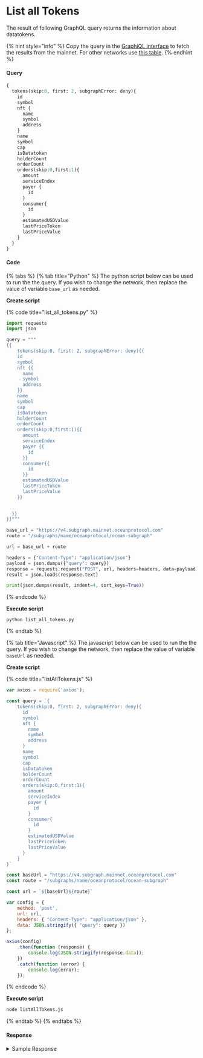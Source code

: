 # List all Tokens

The result of following GraphQL query returns the information about datatokens.

{% hint style="info" %}
Copy the query in the [GraphiQL interface](https://v4.subgraph.mainnet.oceanprotocol.com/subgraphs/name/oceanprotocol/ocean-subgraph/graphql) to fetch the results from the mainnet. For other networks use [this table](../ocean-subgraph/#ocean-subgraph-graphiql).
{% endhint %}

#### Query

```graphql
{
  tokens(skip:0, first: 2, subgraphError: deny){
    id
    symbol
    nft {
      name
      symbol
      address
    }
    name
    symbol
    cap
    isDatatoken
    holderCount
    orderCount
    orders(skip:0,first:1){
      amount
      serviceIndex
      payer {
        id
      }
      consumer{
        id
      }
      estimatedUSDValue
      lastPriceToken
      lastPriceValue
    }
  }
}
```

#### Code

{% tabs %}
{% tab title="Python" %}
The python script below can be used to run the the query. If you wish to change the network, then replace the value of variable `base_url` as needed.

**Create script**

{% code title="list_all_tokens.py" %}
```python
import requests
import json

query = """
{{
	tokens(skip:0, first: 2, subgraphError: deny){{
    id
    symbol
    nft {{
      name
      symbol
      address
    }}
    name
    symbol
    cap
    isDatatoken
    holderCount
    orderCount
    orders(skip:0,first:1){{
      amount
      serviceIndex
      payer {{
        id
      }}
      consumer{{
        id
      }}
      estimatedUSDValue
      lastPriceToken
      lastPriceValue
    }}

    
  }}
}}"""

base_url = "https://v4.subgraph.mainnet.oceanprotocol.com"
route = "/subgraphs/name/oceanprotocol/ocean-subgraph"

url = base_url + route

headers = {"Content-Type": "application/json"}
payload = json.dumps({"query": query})
response = requests.request("POST", url, headers=headers, data=payload)
result = json.loads(response.text)

print(json.dumps(result, indent=4, sort_keys=True))
```
{% endcode %}

**Execute script**

```
python list_all_tokens.py
```
{% endtab %}

{% tab title="Javascript" %}
The javascript below can be used to run the the query. If you wish to change the network, then replace the value of variable `baseUrl` as needed.

**Create script**

{% code title="listAllTokens.js" %}
```javascript
var axios = require('axios');

const query = `{
    tokens(skip:0, first: 2, subgraphError: deny){
      id
      symbol
      nft {
        name
        symbol
        address
      }
      name
      symbol
      cap
      isDatatoken
      holderCount
      orderCount
      orders(skip:0,first:1){
        amount
        serviceIndex
        payer {
          id
        }
        consumer{
          id
        }
        estimatedUSDValue
        lastPriceToken
        lastPriceValue
      }
    }
}`

const baseUrl = "https://v4.subgraph.mainnet.oceanprotocol.com"
const route = "/subgraphs/name/oceanprotocol/ocean-subgraph"

const url = `${baseUrl}${route}`

var config = {
    method: 'post',
    url: url,
    headers: { "Content-Type": "application/json" },
    data: JSON.stringify({ "query": query })
};

axios(config)
    .then(function (response) {
        console.log(JSON.stringify(response.data));
    })
    .catch(function (error) {
        console.log(error);
    });
```
{% endcode %}

**Execute script**

```bash
node listAllTokens.js
```
{% endtab %}
{% endtabs %}

#### Response

<details>

<summary>Sample Response</summary>

```json
{
  "data": {
    "tokens": [
      {
        "cap": null,
        "holderCount": "0",
        "id": "0x0642026e7f0b6ccac5925b4e7fa61384250e1701",
        "isDatatoken": false,
        "name": "H2O",
        "nft": null,
        "orderCount": "0",
        "orders": [],
        "symbol": "H2O"
      },
      {
        "cap": "115792089237316195423570985008687900000000000000000000000000",
        "holderCount": "0",
        "id": "0x122d10d543bc600967b4db0f45f80cb1ddee43eb",
        "isDatatoken": true,
        "name": "Brave Lobster Token",
        "nft": {
          "address": "0xea615374949a2405c3ee555053eca4d74ec4c2f0",
          "name": "Ocean Data NFT",
          "symbol": "OCEAN-NFT"
        },
        "orderCount": "0",
        "orders": [],
        "symbol": "BRALOB-11"
      }
    ]
  }
}
```

</details>

